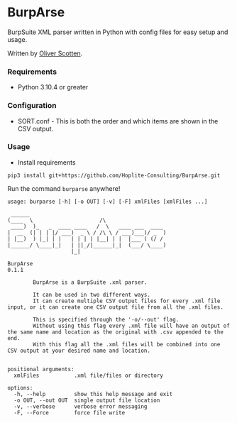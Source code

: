 # BurpArse

BurpSuite XML parser written in Python with config files for easy setup and usage.

Written by [Oliver Scotten](https://www.github.com/oliv10).

### Requirements
- Python 3.10.4 or greater

### Configuration
- SORT.conf - This is both the order and which items are shown in the CSV output.

### Usage
- Install requirements
```
pip3 install git+https://github.com/Hoplite-Consulting/BurpArse.git
```

Run the command ```burparse``` anywhere!

```
usage: burparse [-h] [-o OUT] [-v] [-F] xmlFiles [xmlFiles ...]

 ______                                           
(____  \                     /\                   
 ____)  )_   _  ____ ____   /  \   ____ ___  ____ 
|  __  (| | | |/ ___)  _ \ / /\ \ / ___)___)/ _  )
| |__)  ) |_| | |   | | | | |__| | |  |___ ( (/ / 
|______/ \____|_|   | ||_/|______|_|  (___/ \____)
                    |_|                           

BurpArse
0.1.1

        BurpArse is a BurpSuite .xml parser.

        It can be used in two different ways.
        It can create multiple CSV output files for every .xml file input, or it can create one CSV output file from all the .xml files.

        This is specified through the '-o/--out' flag.
        Without using this flag every .xml file will have an output of the same name and location as the original with .csv appended to the end.
        With this flag all the .xml files will be combined into one CSV output at your desired name and location.


positional arguments:
  xmlFiles           .xml file/files or directory

options:
  -h, --help         show this help message and exit
  -o OUT, --out OUT  single output file location
  -v, --verbose      verbose error messaging
  -F, --Force        force file write
```